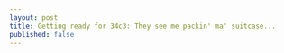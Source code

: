 ```yaml
---
layout: post
title: Getting ready for 34c3: They see me packin' ma' suitcase...
published: false
---
```


## 